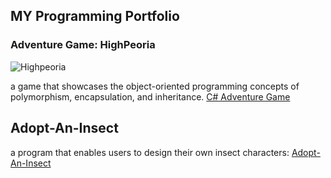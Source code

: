 ## MY Programming Portfolio 

### Adventure Game: HighPeoria
![Highpeoria](https://user-images.githubusercontent.com/118404664/202337665-54c9590a-dd96-4aba-987c-26def0bee56f.jpg)

a game that showcases the object-oriented programming concepts of polymorphism, encapsulation, and inheritance.
[C# Adventure Game](https://github.com/MeechyKen/Adventure-Game/blob/main/HighPeoria/HighPeoria/Aliens.cs)

## Adopt-An-Insect
a program that enables users to design their own insect characters: [Adopt-An-Insect](https://github.com/MeechyKen/-Adopt-an-Insect/blob/main/Adopt%20an%20Insect/Insect/Insect.cs)

